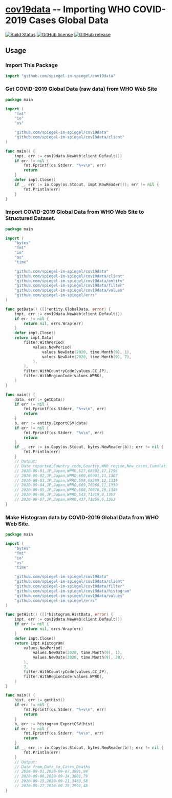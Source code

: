 # [cov19data] -- Importing WHO COVID-2019 Cases Global Data

[![Build Status](https://travis-ci.org/spiegel-im-spiegel/cov19data.svg?branch=master)](https://travis-ci.org/spiegel-im-spiegel/cov19data)
[![GitHub license](https://img.shields.io/badge/license-Apache%202-blue.svg)](https://raw.githubusercontent.com/spiegel-im-spiegel/cov19data/master/LICENSE)
[![GitHub release](http://img.shields.io/github/release/spiegel-im-spiegel/cov19data.svg)](https://github.com/spiegel-im-spiegel/cov19data/releases/latest)

## Usage

### Import This Package

```go
import "github.com/spiegel-im-spiegel/cov19data"
```

### Get COVID-2019 Global Data (raw data) from WHO Web Site

```go
package main

import (
    "fmt"
    "io"
    "os"

    "github.com/spiegel-im-spiegel/cov19data"
    "github.com/spiegel-im-spiegel/cov19data/client"
)

func main() {
    impt, err := cov19data.NewWeb(client.Default())
    if err != nil {
        fmt.Fprintf(os.Stderr, "%+v\n", err)
        return
    }
    defer impt.Close()
    if _, err := io.Copy(os.Stdout, impt.RawReader()); err != nil {
        fmt.Println(err)
    }
}
```

### Import COVID-2019 Global Data from WHO Web Site to Structured Dataset.

```go
package main

import (
    "bytes"
    "fmt"
    "io"
    "os"
    "time"

    "github.com/spiegel-im-spiegel/cov19data"
    "github.com/spiegel-im-spiegel/cov19data/client"
    "github.com/spiegel-im-spiegel/cov19data/entity"
    "github.com/spiegel-im-spiegel/cov19data/filter"
    "github.com/spiegel-im-spiegel/cov19data/values"
    "github.com/spiegel-im-spiegel/errs"
)

func getData() ([]*entity.GlobalData, error) {
    impt, err := cov19data.NewWeb(client.Default())
    if err != nil {
        return nil, errs.Wrap(err)
    }
    defer impt.Close()
    return impt.Data(
        filter.WithPeriod(
            values.NewPeriod(
                values.NewDate(2020, time.Month(9), 1),
                values.NewDate(2020, time.Month(9), 7),
            ),
        ),
        filter.WithCountryCode(values.CC_JP),
        filter.WithRegionCode(values.WPRO),
    )
}

func main() {
    data, err := getData()
    if err != nil {
        fmt.Fprintf(os.Stderr, "%+v\n", err)
        return
    }
    b, err := entity.ExportCSV(data)
    if err != nil {
        fmt.Fprintf(os.Stderr, "%v\n", err)
        return
    }
    if _, err := io.Copy(os.Stdout, bytes.NewReader(b)); err != nil {
        fmt.Println(err)
    }
    // Output:
    // Date_reported,Country_code,Country,WHO_region,New_cases,Cumulative_cases,New_deaths,Cumulative_deaths
    // 2020-09-01,JP,Japan,WPRO,527,68392,17,1296
    // 2020-09-02,JP,Japan,WPRO,609,69001,11,1307
    // 2020-09-03,JP,Japan,WPRO,598,69599,12,1319
    // 2020-09-04,JP,Japan,WPRO,669,70268,11,1330
    // 2020-09-05,JP,Japan,WPRO,608,70876,19,1349
    // 2020-09-06,JP,Japan,WPRO,543,71419,8,1357
    // 2020-09-07,JP,Japan,WPRO,437,71856,6,1363
}
```

### Make Histogram data by COVID-2019 Global Data from WHO Web Site.

```go
package main

import (
    "bytes"
    "fmt"
    "io"
    "os"
    "time"

    "github.com/spiegel-im-spiegel/cov19data"
    "github.com/spiegel-im-spiegel/cov19data/client"
    "github.com/spiegel-im-spiegel/cov19data/filter"
    "github.com/spiegel-im-spiegel/cov19data/histogram"
    "github.com/spiegel-im-spiegel/cov19data/values"
    "github.com/spiegel-im-spiegel/errs"
)

func getHist() ([]*histogram.HistData, error) {
    impt, err := cov19data.NewWeb(client.Default())
    if err != nil {
        return nil, errs.Wrap(err)
    }
    defer impt.Close()
    return impt.Histogram(
        values.NewPeriod(
            values.NewDate(2020, time.Month(9), 1),
            values.NewDate(2020, time.Month(9), 28),
        ),
        7,
        filter.WithCountryCode(values.CC_JP),
        filter.WithRegionCode(values.WPRO),
    )
}

func main() {
    hist, err := getHist()
    if err != nil {
        fmt.Fprintf(os.Stderr, "%+v\n", err)
        return
    }
    b, err := histogram.ExportCSV(hist)
    if err != nil {
        fmt.Fprintf(os.Stderr, "%v\n", err)
        return
    }
    if _, err := io.Copy(os.Stdout, bytes.NewReader(b)); err != nil {
        fmt.Println(err)
    }
    // Output:
    // Date_from,Date_to,Cases,Deaths
    // 2020-09-01,2020-09-07,3991,84
    // 2020-09-08,2020-09-14,3801,79
    // 2020-09-15,2020-09-21,3483,58
    // 2020-09-22,2020-09-28,2991,48
}
```

[cov19data]: https://github.com/spiegel-im-spiegel/cov19data "spiegel-im-spiegel/cov19data: Importing WHO COVID-2019 Cases Global Data"
